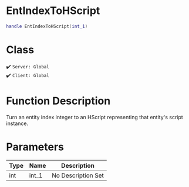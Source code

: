 # EntIndexToHScript
```lua
handle EntIndexToHScript(int_1)
```
# Class
✔️ `Server: Global`  
✔️ `Client: Global`  

# Function Description
Turn an entity index integer to an HScript representing that entity's script instance.
# Parameters
Type|Name|Description
--|--|--
int|int_1|No Description Set
